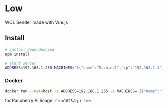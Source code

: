 # Low

WOL Sender made with Vue.js

## Install

```bash
# install dependencied
npm install

# start server
ADDRESS=192.168.1.255 MACHINES='[{"name":"Machine1","ip":"192.168.1.1","mac":"ff:ff:ff:ff:ff"}]' npm run start
```

### Docker

```bash
docker run --net=host -e ADDRESS=192.168.1.255 -e MACHINES='[{"name":"Machine1","ip":"192.168.1.1","mac":"ff:ff:ff:ff:ff"}]' flum1025/low
```

for Raspberry Pi Image: `flum1025/rpi-low`
